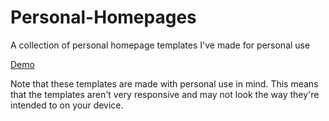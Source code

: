 # Personal-Homepages

A collection of personal homepage templates I've made for personal use

[Demo](https://lblend.github.io/Personal-Homepages/templates/1/index.html)

Note that these templates are made with personal use in mind. This means that the templates aren't very responsive and may not look the way they're intended to on your device.